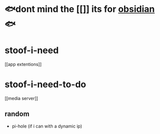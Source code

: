 # 🐟dont mind the [[]] its for [obsidian](https://obsidian.md/)🐟

# stoof-i-need
[[app extentions]]
# stoof-i-need-to-do
[[media server]]
## random 
- pi-hole (if i can with a dynamic ip)
